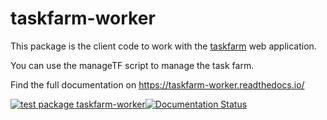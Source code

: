 taskfarm-worker
===============
This package is the client code to work with the [taskfarm](https://github.com/mhagdorn/taskfarm) web application.

You can use the manageTF script to manage the task farm.

Find the full documentation on https://taskfarm-worker.readthedocs.io/

[![test package taskfarm-worker](https://github.com/mhagdorn/taskfarm-worker/actions/workflows/pythonapp.yml/badge.svg)](https://github.com/mhagdorn/taskfarm-worker/actions/workflows/pythonapp.yml)[![Documentation Status](https://readthedocs.org/projects/taskfarm-worker/badge/?version=latest)](https://taskfarm-worker.readthedocs.io/en/latest/?badge=latest)

